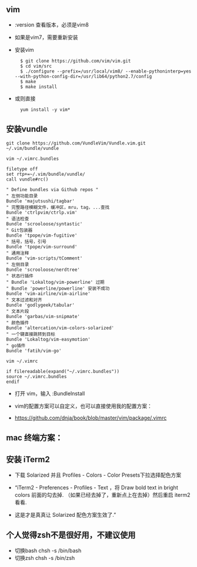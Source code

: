 ## vim
- :version 查看版本，必须是vim8
- 如果是vim7，需要重新安装
- 安装vim

        $ git clone https://github.com/vim/vim.git
        $ cd vim/src
        $ ./configure --prefix=/usr/local/vim8/ --enable-pythoninterp=yes --with-python-config-dir=/usr/lib64/python2.7/config
        $ make
        $ make install

- 或则直接

        yum install -y vim*

## 安装vundle

    git clone https://github.com/VundleVim/Vundle.vim.git ~/.vim/bundle/vundle

    vim ~/.vimrc.bundles

    filetype off
    set rtp+=~/.vim/bundle/vundle/
    call vundle#rc()

    " Define bundles via Github repos "
    " 左侧功能目录
    Bundle 'majutsushi/tagbar'
    " 完整路径模糊文件，缓冲区，mru，tag，...查找
    Bundle 'ctrlpvim/ctrlp.vim'
    " 语法检查
    Bundle 'scrooloose/syntastic'
    " Git包装器
    Bundle 'tpope/vim-fugitive'
    " 括号，括号，引号
    Bundle 'tpope/vim-surround'
    " 通用注释
    Bundle 'vim-scripts/tComment'
    " 左侧目录
    Bundle 'scrooloose/nerdtree'
    " 状态行插件
    " Bundle 'Lokaltog/vim-powerline' 过期
    " Bundle 'powerline/powerline' 安装不成功
    Bundle 'vim-airline/vim-airline'
    " 文本过滤和对齐
    Bundle 'godlygeek/tabular'
    " 文本片段
    Bundle 'garbas/vim-snipmate'
    " 颜色插件
    Bundle 'altercation/vim-colors-solarized'
    " 一个键直接跳转到目标
    Bundle 'Lokaltog/vim-easymotion'
    " go插件
    Bundle 'fatih/vim-go'

    vim ~/.vimrc

    if filereadable(expand("~/.vimrc.bundles"))
    source ~/.vimrc.bundles
    endif

- 打开 vim，输入 :BundleInstall

- vim的配置方案可以自定义，也可以直接使用我的配置方案：
- https://github.com/dnja/book/blob/master/vim/package/.vimrc

## mac 终端方案：

## 安装 iTerm2
- 下载 Solarized 并且 Profiles - Colors - Color Presets下拉选择配色方案
- “iTerm2 - Preferences - Profiles - Text ，将 Draw bold text in bright colors 前面的勾去掉. （如果已经去掉了，重新点上在去掉）然后重启 iterm2 看看.

- 这是才是真真让 Solarized 配色方案生效了.”

## 个人觉得zsh不是很好用，不建议使用
- 切换bash
    chsh -s /bin/bash
- 切换zsh
    chsh -s /bin/zsh
